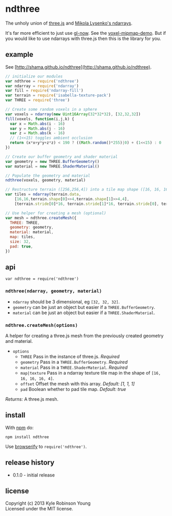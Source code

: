 # ndthree

The unholy union of [three.js](https://github.com/mrdoob/three.js/)
and [Mikola Lysenko's ndarrays](https://github.com/mikolalysenko/ndarray).

It's far more efficient to just use
[gl-now](https://github.com/mikolalysenko/gl-now). See the
[voxel-mipmap-demo](https://github.com/mikolalysenko/voxel-mipmap-demo). But if
you would like to use ndarrays with three.js then this is the library for you.

## example

See [http://shama.github.io/ndthree](http://shama.github.io/ndthree).

```js
// initialize our modules
var ndthree = require('ndthree')
var ndarray = require('ndarray')
var fill = require('ndarray-fill')
var terrain = require('isabella-texture-pack')
var THREE = require('three')

// Create some random voxels in a sphere
var voxels = ndarray(new Uint16Array(32*32*32), [32,32,32])
fill(voxels, function(i,j,k) {
  var x = Math.abs(i - 16)
  var y = Math.abs(j - 16)
  var z = Math.abs(k - 16)
  // (1<<15) toggles ambient occlusion
  return (x*x+y*y+z*z) < 190 ? ((Math.random()*255)|0) + (1<<15) : 0
})

// Create our buffer geometry and shader material
var geometry = new THREE.BufferGeometry()
var material = new THREE.ShaderMaterial()

// Populate the geometry and material
ndthree(voxels, geometry, material)

// Restructure terrain ([256,256,4]) into a tile map shape ([16, 16, 16, 16, 4])
var tiles = ndarray(terrain.data,
    [16,16,terrain.shape[0]>>4,terrain.shape[1]>>4,4],
    [terrain.stride[0]*16, terrain.stride[1]*16, terrain.stride[0], terrain.stride[1], terrain.stride[2]], 0)

// Use helper for creating a mesh (optional)
var mesh = ndthree.createMesh({
  THREE: THREE,
  geometry: geometry,
  material: material,
  map: tiles,
  size: 32,
  pad: true,
})
```

## api

`var ndthree = require('ndthree')`

### `ndthree(ndarray, geometry, material)`

- `ndarray` should be 3 dimensional, eg `[32, 32, 32]`.
- `geometry` can be just an object but easier if a `THREE.BufferGeometry`.
- `material` can be just an object but easier if a `THREE.ShaderMaterial`.

### `ndthree.createMesh(options)`
A helper for creating a three.js mesh from the previously created geometry and
material.

- `options`
  - `THREE` Pass in the instance of three.js. *Required*
  - `geometry` Pass in a `THREE.BufferGeometry`. *Required*
  - `material` Pass in a `THREE.ShaderMaterial`. *Required*
  - `map|texture` Pass in a ndarray texture tile map in the shape of `[16, 16, 16, 16, 4]`.
  - `offset` Offset the mesh with this array. *Default: [1, 1, 1]*
  - `pad` Boolean whether to pad tile map. *Default: true*

*Returns:* A three.js mesh.

## install

With [npm](https://npmjs.org) do:

```
npm install ndthree
```

Use [browserify](http://browserify.org) to `require('ndthree')`.

## release history
* 0.1.0 - initial release

## license
Copyright (c) 2013 Kyle Robinson Young  
Licensed under the MIT license.
